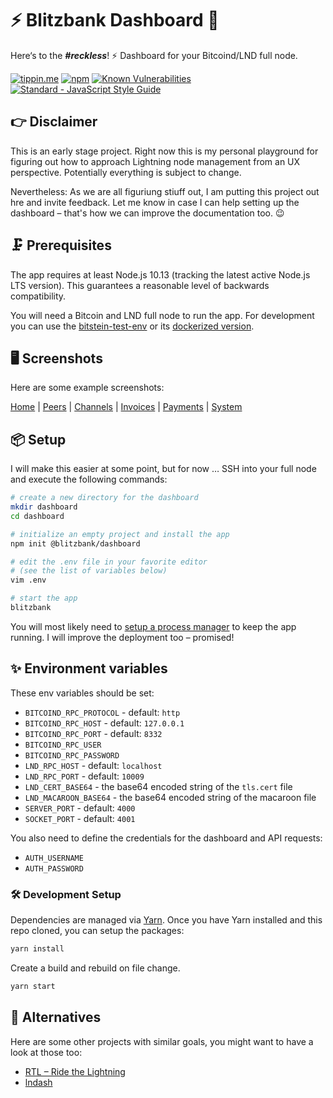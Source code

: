 # ⚡️ Blitzbank Dashboard   🏦

Here‘s to the ***#reckless***! ⚡️
Dashboard for your Bitcoind/LND full node.

[![tippin.me](https://badgen.net/badge/%E2%9A%A1%EF%B8%8Ftippin.me/@dennisreimann/F0918E)](https://tippin.me/@dennisreimann)
[![npm](https://img.shields.io/npm/v/@blitzbank/dashboard.svg)](https://www.npmjs.com/package/@blitzbank/dashboard)
[![Known Vulnerabilities](https://snyk.io/test/github/dennisreimann/blitzbank-dashboard/badge.svg)](https://snyk.io/test/github/dennisreimann/blitzbank-dashboard)
[![Standard - JavaScript Style Guide](https://img.shields.io/badge/code%20style-standard-brightgreen.svg)](http://standardjs.com/)

## 👉 Disclaimer

This is an early stage project.
Right now this is my personal playground for figuring out how to approach Lightning node management from an UX perspective.
Potentially everything is subject to change.

Nevertheless: As we are all figuriung stiuff out, I am putting this project out hre and invite feedback.
Let me know in case I can help setting up the dashboard – that's how we can improve the documentation too. 😉

## 🗜 Prerequisites

The app requires at least Node.js 10.13 (tracking the latest active Node.js LTS version).
This guarantees a reasonable level of backwards compatibility.

You will need a Bitcoin and LND full node to run the app.
For development you can use the
[bitstein-test-env](https://medium.com/@bitstein/setting-up-a-bitcoin-lightning-network-test-environment-ab967167594a) or its
[dockerized version](https://github.com/JeffVandrewJr/bitstein-test-env).

## 🖥 Screenshots

Here are some example screenshots:

[Home](media/home.png) | [Peers](media/peers.png) | [Channels](media/channels.png) |
[Invoices](media/invoices.png) | [Payments](media/payments.png) | [System](media/system.png)

## 📦 Setup

I will make this easier at some point, but for now …
SSH into your full node and execute the following commands:

```sh
# create a new directory for the dashboard
mkdir dashboard
cd dashboard

# initialize an empty project and install the app
npm init @blitzbank/dashboard

# edit the .env file in your favorite editor
# (see the list of variables below)
vim .env

# start the app
blitzbank
```

You will most likely need to [setup a process manager](https://expressjs.com/en/advanced/best-practice-performance.html#ensure-your-app-automatically-restarts) to keep the app running.
I will improve the deployment too – promised!

## ✨ Environment variables

These env variables should be set:

- `BITCOIND_RPC_PROTOCOL` - default: `http`
- `BITCOIND_RPC_HOST` - default: `127.0.0.1`
- `BITCOIND_RPC_PORT` - default: `8332`
- `BITCOIND_RPC_USER`
- `BITCOIND_RPC_PASSWORD`
- `LND_RPC_HOST` - default: `localhost`
- `LND_RPC_PORT` - default: `10009`
- `LND_CERT_BASE64` - the base64 encoded string of the `tls.cert` file
- `LND_MACAROON_BASE64` - the base64 encoded string of the macaroon file
- `SERVER_PORT` - default: `4000`
- `SOCKET_PORT` - default: `4001`

You also need to define the credentials for the dashboard and API requests:

- `AUTH_USERNAME`
- `AUTH_PASSWORD`

### 🛠 Development Setup

Dependencies are managed via [Yarn](https://yarnpkg.com/).
Once you have Yarn installed and this repo cloned, you can setup the packages:

```bash
yarn install
```

Create a build and rebuild on file change.

```bash
yarn start
```

## 🖖 Alternatives

Here are some other projects with similar goals, you might want to have a look at those too:

- [RTL – Ride the Lightning](https://github.com/ShahanaFarooqui/RTL)
- [lndash](https://github.com/djmelik/lndash)
